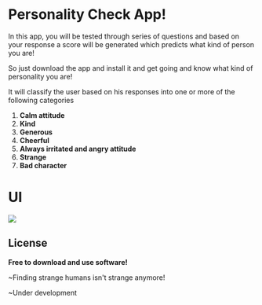 # Personality Check App!
In this app, you will be tested through series of questions and based on your response a score will be generated which predicts what kind of person you are!

So just download the app and install it and get going and know what kind of personality you are!

It will classify the user based on his responses into one or more of the following categories

1. **Calm attitude**
2. **Kind**
3. **Generous**
4. **Cheerful**
5. **Always irritated and angry attitude**
6. **Strange**
7. **Bad character**

# UI
![](https://github.com/gandhisamay/Personality-Check-App/blob/master/Screenshot%20(324).png)

## License 
**Free to download and use software!**

~Finding strange humans isn't strange anymore! 

~Under development 
